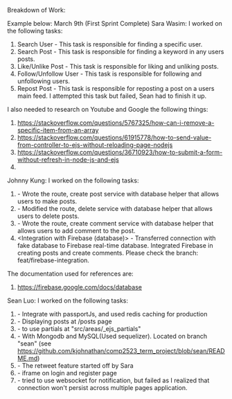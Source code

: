 Breakdown of Work:

Example below:
March 9th (First Sprint Complete)
Sara Wasim:
I worked on the following tasks:

1. Search User - This task is responsible for finding a specific user.
2. Search Post - This task is responsible for finding a keyword in any users posts.
3. Like/Unlike Post - This task is responsible for liking and unliking posts.
4. Follow/Unfollow User - This task is responsible for following and unfollowing users.
5. Repost Post - This task is responsible for reposting a post on a users main feed. I attempted this task but failed, Sean had to finish it up.

I also needed to research on Youtube and Google the following things:

1. https://stackoverflow.com/questions/5767325/how-can-i-remove-a-specific-item-from-an-array
2. https://stackoverflow.com/questions/61915778/how-to-send-value-from-controller-to-ejs-without-reloading-page-nodejs
3. https://stackoverflow.com/questions/36710923/how-to-submit-a-form-without-refresh-in-node-js-and-ejs
4. 

Johnny Kung:
I worked on the following tasks:

1. <Create Posts> - Wrote the route, create post service with database helper that allows users to make posts.
2. <Delete Posts> - Modified the route, delete service with database helper that allows users to delete posts.
3. <Create Comment> - Wrote the route, create comment service with database helper that allows users to add comment to the post.
4. <Integration with Firebase (database)> - Transferred connection with fake database to Firebase real-time database. Integrated Firebase in creating posts and create comments. Please check the branch: feat/firebase-integration.

The documentation used for references are:
1. https://firebase.google.com/docs/database



Sean Luo:
I worked on the following tasks:
1. <Login and Register feature> - Integrate with passportJs, and used redis caching for production 
2. <Completed displaying Posts> - Displaying posts at /posts page
3. <refactored ejs> - to use partials at "src/areas/_ejs_partials"
4. <db integration> - With Mongodb and MySQL(Used sequelizer). Located on branch "sean" (see https://github.com/kjohnathan/comp2523_term_project/blob/sean/README.md)
5. <Completed the Repost feature> - The retweet feature started off by Sara
6. <front-page demo> - iframe on login and register page
7. <researched websocket> - tried to use websocket for notification, but failed as I realized that connection won't persist across multiple pages application.

